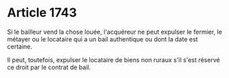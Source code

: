# Article 1743

<p>Si le bailleur vend la chose louée, l'acquéreur ne peut expulser le fermier, le métayer ou le locataire qui a un bail authentique ou dont la date est certaine.</p><p>Il peut, toutefois, expulser le locataire de biens non ruraux s'il s'est réservé ce droit par le contrat de bail.</p>